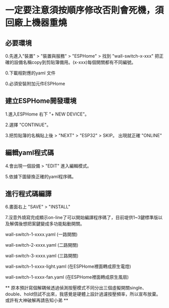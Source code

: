 # 一定要注意須按順序修改否則會死機，須回廠上機器重燒

## 必要環境

0.先進入"裝置" > "裝置與服務" > "ESPHome" > 找到 "wall-switch-x-xxx"  把正確的設備名稱copy到剪貼簿備用。(x-xxx)每個開關都有不同編號。

0.下載相對應的yaml 文件

0.必須安裝附加元件ESPHome

## 建立ESPHome開發環境

1.進入ESPHome 右下 "+ NEW DEVICE"。

2.選擇 "CONTINUE"。

3.把剪貼簿的名稱貼上後 > "NEXT" > "ESP32" > SKIP。 出現就正確 "ONLINE"

## 編輯yaml程式碼

4.會出現一個設備 > "EDIT" 進入編輯模式。

5.依據下圖替換正確的yaml程序碼。

## 進行程式碼編譯

6.畫面右上 "SAVE" > "INSTALL"

7.沒意外燒寫完成顯示on-line了可以開始編譯程序碼了，目前堤供1~3鍵標準版以及解偶後想把案鍵變成多功能點動開關。

wall-switch-1-xxxx.yaml (一路開關)

wall-switch-2-xxxx.yaml (二路開關)

wall-switch-3-xxxx.yaml (三路開關)

wall-switch-1-xxxx-light.yaml (在ESPHome裡面轉成原生電燈)

wall-switch-1-xxxx-fan.yaml (在ESPHome裡面轉成原生風扇)


** 原本預計寫個解耦候透過偵測按壓模式不同分出三個虛擬開關single、double、hold但試不出來，我感覺是硬體上設計過濾按壓頻率，所以宣布放棄。 或許有大神破解再請告知小弟 **
